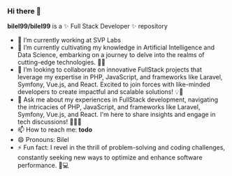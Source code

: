 ### Hi there 👋

**bilel99/bilel99** is a ✨ Full Stack Developer ✨ repository

- 🔭 I’m currently working at SVP Labs
- 🌱 I’m currently cultivating my knowledge in Artificial Intelligence and Data Science, embarking on a journey to delve into the realms of cutting-edge technologies. 🚀✨
- 👯 I’m looking to collaborate on innovative FullStack projects that leverage my expertise in PHP, JavaScript, and frameworks like Laravel, Symfony, Vue.js, and React. Excited to join forces with like-minded developers to create impactful and scalable solutions! 💡🤝
- 💬 Ask me about my experiences in FullStack development, navigating the intricacies of PHP, JavaScript, and frameworks like Laravel, Symfony, Vue.js, and React. I'm here to share insights and engage in tech discussions! 👨‍💻🌐
- 📫 How to reach me: __todo__
- 😄 Pronouns: Bilel
- ⚡ Fun fact: I revel in the thrill of problem-solving and coding challenges, constantly seeking new ways to optimize and enhance software performance. 🚀💻
